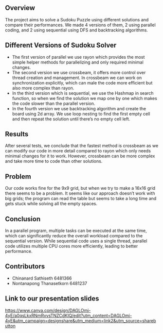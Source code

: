 ## Overview
The project aims to solve a Sudoku Puzzle using different solutions and compare their performances. We made 4 versions of them, 2 using parallel coding, and 2 using sequential using DFS and backtracking algorithms.

## Different Versions of Sudoku Solver
- The first version of parallel we use rayon which provides the most simple helper methods for parallelizing and only required minimal changes.
- The second version we use crossbeam, it offers more control over thread creation and management. In crossbeam we can work on synchronization explicitly, which can male the code more efficient but also more complex than rayon.
- In the third version which is sequential, we use the Hashmap in search function, so when we find the solution we map one by one which makes the code slower than the parallel version.
- In the fourth version we use backtracking algorithm and create the board using 2d array.  We use loop nesting to find the first empty cell and then repeat the solution until there’s no empty cell left.
## Results
After several tests, we conclude that the fastest method is crossbeam as we can modify our code in more detail compared to rayon which only needs minimal changes for it to work. However, crossbeam can be more complex and take more time to code than other solutions.

## Problem
Our code works fine for the 9x9 grid, but when we try to make a 16x16 grid there seems to be a problem. It seems like our approach doesn’t work with big grids; the program can read the table but seems to take a long time and gets stuck while solving all the empty spaces.

## Conclusion
In a parallel program, multiple tasks can be executed at the same time, which can significantly reduce the overall workload compared to the sequential version. While sequential code uses a single thread, parallel code utilizes multiple CPU cores more efficiently, leading to better performance.

## Contributors
- Chinanard Sathiseth 6481366
- Nontanapong Thanasetkorn 6481237

## Link to our presentation slides
https://www.canva.com/design/DAGLOmj-4yE/a0qsLkxRNmRvvsTNZCdKIQ/edit?utm_content=DAGLOmj-4yE&utm_campaign=designshare&utm_medium=link2&utm_source=sharebutton
